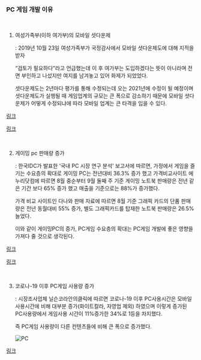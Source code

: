 ### **PC 게임 개발 이유**

<br/>

1. 여성가족부(이하 여가부)의 모바일 셧다운제 

   : 2019년 10월 23일 여성가족부가 국정감사에서 모바일 셧다운제도에 대해 지적을 받자 

   “검토가 필요하다”라고 언급했는데 이 후 여가부는 도입하겠다는 뜻이 아니라며 전면 부인하고 나섰지만 여지를 남겨놓고 있어 화제가 되었었다.

   셧다운제도는 2년마다 평가를 통해 수정되는데 오는 2021년에 수정이 될 예정이며 셧다운제도가 실행될 때 게임업계의 규모는 큰 폭으로 감소하기 때문에 모바일 셧다운제가 어떻게 수정되냐에 따라 모바일 업계는 큰 타격을 입을 수 있다.

[링크](https://www.sisaweek.com/news/articleView.html?idxno=127559)

[링크](http://www.newsprime.co.kr/news/article/?no=501851)

<br/>

2. 게이밍 pc 판매량 증가

   : 한국IDC가 발표한 ‘국내 PC 시장 연구 분석’ 보고서에 따르면, 가정에서 게임을 즐기는 수요층의 확대로 게이밍 PC는 전년대비 36.3% 증가 했고 가격비교사이트 에누리닷컴에 따르면 8월 중순부터 9월 둘째 주 기준 게이밍 노트북 판매량은 전년 같은 기간 보다 65% 증가 했고 매출을 기준으로는 88%가 증가했다.

   가격 비교 사이트인 다나와 판매 자료에 따르면 8월 기준 그래픽 카드의 단품 판매량은 전년 동월대비 55% 증가, 별도 그래픽카드를 탑재한 노트북 판매량은 26.5%늘었다.

   이와 같이 게이밍PC의 증가, PC게임 수요층의 확대는 PC게임 개발에 좋은 영향을 가져다 줄 것으로 생각된다.

[링크](https://m.etnews.com/20200917000064)

[링크](https://www.itbiznews.com/news/articleView.html?idxno=18572)

<br/>

3. 코로나-19 이후 PC게임 사용량 증가

   : 시장조사업체 닐슨코라안의클릭에 따르면 코로나-19 이후 PC사용시간은 모바일사용시간에 비해 대부분 증가(화이트칼라, 자영업 제외) 하였으며 이렇게 증가된 PC사용량에서 게임사용 시간이 11%증가한 34%로 1등을 차지했다.

   즉 PC게임 사용량이 다른 컨텐츠들에 비해 큰 폭으로 증가했다.

   ![PC](https://user-images.githubusercontent.com/50669120/96371696-f3a2c300-119d-11eb-8cb3-fe97fc92f6b3.PNG)

[링크](https://biz.chosun.com/site/data/html_dir/2020/06/07/2020060700414.html)